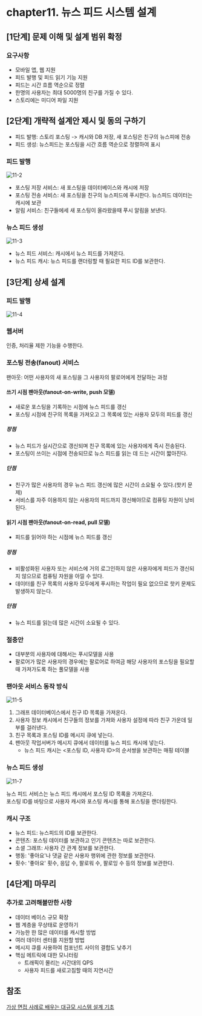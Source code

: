 # chapter11. 뉴스 피드 시스템 설계

## \[1단계\] 문제 이해 및 설계 범위 확정

### 요구사항

- 모바일 앱, 웹 지원
- 피드 발행 및 피드 읽기 기능 지원
- 피드는 시간 흐름 역순으로 정렬
- 한명의 사용자는 최대 5000명의 친구를 가질 수 있다.
- 스토리에는 미디어 파일 지원

## \[2단계\] 개략적 설계안 제시 및 동의 구하기

- 피드 발행: 스토리 포스팅 -> 캐시와 DB 저장, 새 포스팅은 친구의 뉴스피에 전송
- 피드 생성: 뉴스피드는 포스팅을 시간 흐름 역순으로 정렬하여 표시

### 피드 발행

![11-2](11-2.png)

- 포스팅 저장 서비스: 새 포스팅을 데이터베이스와 캐시에 저장
- 포스팅 전송 서비스: 새 포스팅을 친구의 뉴스피드에 푸시한다. 뉴스피드 데이터는 캐시에 보관
- 알림 서비스: 친구들에세 새 포스팅이 올라왔을때 푸시 알림을 보낸다.

### 뉴스 피드 생성

![11-3](11-3.png)

- 뉴스 피드 서비스: 캐시에서 뉴스 피드를 가져온다.
- 뉴스 피드 캐시: 뉴스 피드를 랜더링할 때 필요한 피드 ID를 보관한다.

## \[3단계\] 상세 설계

### 피드 발행

![11-4](11-4.png)

### 웹서버

인증, 처리율 제한 기능을 수행한다.

### 포스팅 전송(fanout) 서비스

팬아웃: 어떤 사용자의 새 포스팅을 그 사용자의 팔로어에게 전달하는 과정

#### 쓰기 시점 팬아웃(fanout-on-write, push 모델)

- 새로운 포스팅을 기록하는 시점에 뉴스 피드를 갱신
- 포스팅 시점에 친구의 목록을 가져오고 그 목록에 있는 사용자 모두의 피드를 갱신

##### 장점

- 뉴스 피드가 실시간으로 갱신되며 친구 목록에 있는 사용자에게 즉시 전송된다.
- 포스팅이 쓰이는 시점에 전송되므로 뉴스 피드를 읽는 데 드는 시간이 짧아진다.

##### 단점

- 친구가 많은 사용자의 경우 뉴스 피드 갱신에 많은 시간이 소요될 수 있다.(핫키 문제)
- 서비스를 자주 이용하지 않는 사용자의 피드까지 갱신해야므로 컴퓨팅 자원이 낭비된다.

#### 읽기 시점 팬아웃(fanout-on-read, pull 모델)

- 피드를 읽어야 하는 시점에 뉴스 피드를 갱신

##### 장점

- 비활성화된 사용자 또는 서비스에 거의 로그인하지 않은 사용자에게 피드가 갱신되지 않으므로 컴퓨팅 자원을 아낄 수 있다.
- 데이터를 친구 목록의 사용자 모두에게 푸시하는 작업이 필요 없으므로 핫키 문제도 발생하지 않는다.

##### 단점

- 뉴스 피드를 읽는데 많은 시간이 소요될 수 있다.

### 절충안

- 대부분의 사용자에 대해서는 푸시모델을 사용
- 팔로어가 많은 사용자의 경우에는 팔로어로 하여금 해당 사용자의 포스팅을 필요할 때 가져가도록 하는 풀모델을 사용

### 팬아웃 서비스 동작 방식

![11-5](11-5.png)

1. 그래프 데이터베이스에서 친구 ID 목록을 가져온다.
2. 사용자 정보 캐시에서 친구들의 정보를 가져와 사용자 설정에 따라 친구 가운데 일부를 걸러낸다.
3. 친구 목록과 포스팅 ID를 메시지 큐에 넣는다.
4. 팬아웃 작업서버가 메시지 큐에서 데이터를 뉴스 피드 캐시에 넣는다.
    - 뉴스 피드 캐시는 \<포스팅 ID, 사용자 ID\>의 순서쌍을 보관하는 매핑 테이블

### 뉴스 피드 생성

![11-7](11-7.png)

뉴스 피드 서비스는 뉴스 피드 캐시에서 포스팅 ID 목록을 가져온다. <br>
포스팅 ID를 바탕으로 사용자 캐시와 포스팅 캐시를 통해 포스팅을 랜더링한다.

### 캐시 구조

- 뉴스 피드: 뉴스피드의 ID를 보관한다.
- 콘텐츠: 포스팅 데이터를 보관하고 인기 콘텐츠는 따로 보관한다.
- 소셜 그래프: 사용자 간 관계 정보를 보관한다.
- 행동: '좋아요'나 댓글 같은 사용자 행위에 관한 정보를 보관한다.
- 횟수: '좋아요' 횟수, 응답 수, 팔로워 수, 팔로잉 수 등의 정보를 보관한다.

## \[4단계\] 마무리

### 추가로 고려해볼만한 사항

- 데이터 베이스 규모 확장
- 웹 계층을 무상태로 운영하기
- 가능한 한 많은 데이터를 캐시할 방법
- 여러 데이터 센터를 지원할 방법
- 메시지 큐를 사용하여 컴포넌트 사이의 결합도 낮추기
- 핵심 메트릭에 대한 모니터링
    - 트래픽이 몰리는 시간대의 QPS
    - 사용자 피드를 새로고침할 때의 지연시간

## 참조

[가상 면접 사례로 배우는 대규모 시스템 설계 기초](https://www.yes24.com/Product/Goods/102819435)